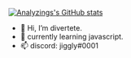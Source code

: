 [![Analyzings's GitHub stats](https://github-readme-stats.vercel.app/api?username=Analyzings)](https://github.com/anuraghazra/github-readme-stats)
- 👋 Hi, I’m divertete.
- 🌱 currently learning javascript.
- 📫 discord: jiggly#0001
